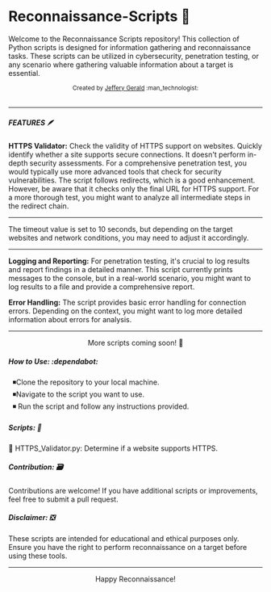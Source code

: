 # Reconnaissance-Scripts 🐍
Welcome to the Reconnaissance Scripts repository! This collection of Python scripts is designed for information gathering and reconnaissance tasks. These scripts can be utilized in cybersecurity, penetration testing, or any scenario where gathering valuable information about a target is essential.
<div align="center">
  <sub>Created by
  <a href="https://www.linkedin.com/in/jeffery-gerald-334227265/"> Jeffery Gerald</a> :man_technologist:
  
</div>
     <br>    

<hr>

##### **FEATURES** 🪶
<p>
  
**HTTPS Validator:**
Check the validity of HTTPS support on websites. Quickly identify whether a site supports secure connections. It doesn't perform in-depth security assessments. For a comprehensive penetration test, you would typically use more advanced tools that check for security vulnerabilities. The script follows redirects, which is a good enhancement. However, be aware that it checks only the final URL for HTTPS support. For a more thorough test, you might want to analyze all intermediate steps in the redirect chain.<br>
<hr>
The timeout value is set to 10 seconds, but depending on the target websites and network conditions, you may need to adjust it accordingly.
  <br>
<hr>
  
**Logging and Reporting:**
For penetration testing, it's crucial to log results and report findings in a detailed manner. This script currently prints messages to the console, but in a real-world scenario, you might want to log results to a file and provide a comprehensive report.<br>


**Error Handling:**
The script provides basic error handling for connection errors. Depending on the context, you might want to log more detailed information about errors for analysis.
<hr>
<div align="center">
 More scripts coming soon! 🦉
</div>

##### **How to Use**: :dependabot: 

&nbsp;&nbsp;◾Clone the repository to your local machine.<br>
&nbsp;&nbsp;◾Navigate to the script you want to use.<br>
&nbsp;&nbsp;◾ Run the script and follow any instructions provided.<br>

##### **Scripts**: 🐲

👹 HTTPS_Validator.py: Determine if a website supports HTTPS.

##### **Contribution**: 🗃️

Contributions are welcome! If you have additional scripts or improvements, feel free to submit a pull request.

##### **Disclaimer**: ❎

These scripts are intended for educational and ethical purposes only. Ensure you have the right to perform reconnaissance on a target before using these tools.

</p>
<hr>
<div align="center">
Happy Reconnaissance!

</div>



